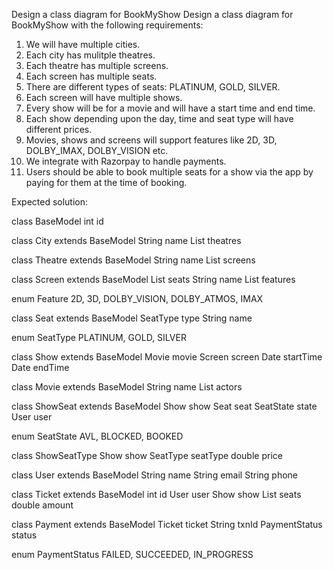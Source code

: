 Design a class diagram for BookMyShow
Design a class diagram for BookMyShow with the following requirements:

1. We will have multiple cities.
2. Each city has mulitple theatres.
3. Each theatre has multiple screens.
4. Each screen has multiple seats.
5. There are different types of seats: PLATINUM, GOLD, SILVER.
6. Each screen will have multiple shows.
7. Every show will be for a movie and will have a start time and end time.
8. Each show depending upon the day, time and seat type will have different prices.
9. Movies, shows and screens will support features like 2D, 3D, DOLBY_IMAX, DOLBY_VISION etc.
10. We integrate with Razorpay to handle payments.
11. Users should be able to book multiple seats for a show via the app by paying for them at the time of booking.

Expected solution:

class BaseModel
	int id

class City extends BaseModel
	String name
	List<Theatres> theatres

class Theatre extends BaseModel
	String name
	List<Screen> screens

class Screen extends BaseModel
	List<Seats> seats
	String name
	List<Feature> features

enum Feature
	2D, 3D, DOLBY_VISION, DOLBY_ATMOS, IMAX

class Seat extends BaseModel
	SeatType type
	String name

enum SeatType
	PLATINUM, GOLD, SILVER

class Show extends BaseModel
	Movie movie
	Screen screen
	Date startTime
	Date endTime

class Movie extends BaseModel
	String name
	List<String> actors

class ShowSeat extends BaseModel
	Show show
	Seat seat
	SeatState state
	User user

enum SeatState
	AVL, BLOCKED, BOOKED

class ShowSeatType
	Show show
	SeatType seatType
	double price

class User extends BaseModel
	String name
	String email
	String phone

class Ticket extends BaseModel
	int id
	User user
	Show show
	List<Seat> seats
	double amount
	
class Payment extends BaseModel
	Ticket ticket
	String txnId
	PaymentStatus status

enum PaymentStatus
	FAILED, SUCCEEDED, IN_PROGRESS